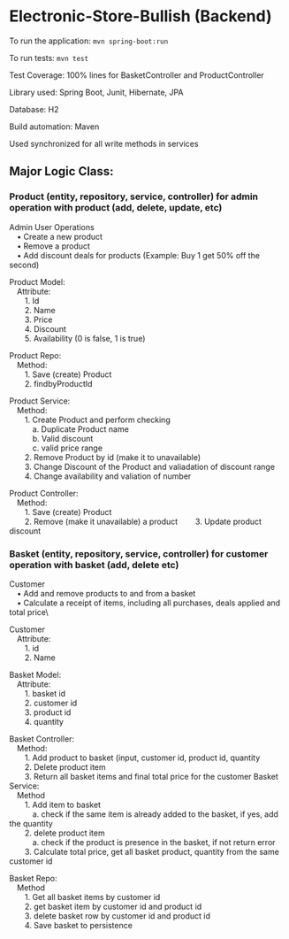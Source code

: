 # Electronic-Store-Bullish (Backend)

To run the application: `mvn spring-boot:run` 

To run tests: `mvn test`

Test Coverage: 100% lines for BasketController and ProductController

Library used: Spring Boot, Junit, Hibernate, JPA

Database: H2

Build automation: Maven

Used synchronized for all write methods in services

## Major Logic Class:


### Product (entity, repository, service, controller) for admin operation with product (add, delete, update, etc)
Admin User Operations\
&emsp;•  Create a new product\
&emsp;•  Remove a product\
&emsp;•  Add discount deals for products (Example: Buy 1 get 50% off the second)

Product Model:\
	&emsp;Attribute:\
		&emsp;&emsp;1. Id\
		&emsp;&emsp;2. Name\
		&emsp;&emsp;3. Price\
		&emsp;&emsp;4. Discount\
		&emsp;&emsp;5. Availability (0 is false, 1 is true)

Product Repo:\
	&emsp;Method:\
		&emsp;&emsp;1. Save (create) Product \
		&emsp;&emsp;2. findbyProductId

Product Service:\
	&emsp;Method:\
		&emsp;&emsp;1. Create Product and perform checking\
			&emsp;&emsp;&emsp;a. Duplicate Product name\
			&emsp;&emsp;&emsp;b. Valid discount\
			&emsp;&emsp;&emsp;c. valid price range\
		&emsp;&emsp;2. Remove Product by id (make it to unavailable)\
		&emsp;&emsp;3. Change Discount of the Product and valiadation of discount range\
		&emsp;&emsp;4. Change availability and valiation of number

Product Controller:\
	&emsp;Method:\
		&emsp;&emsp;1. Save (create) Product \
		&emsp;&emsp;2. Remove (make it unavailable) a product
  		&emsp;&emsp;3. Update product discount


### Basket (entity, repository, service, controller) for customer operation with basket (add, delete etc)

Customer\
&emsp;•  Add and remove products to and from a basket\
&emsp;•  Calculate a receipt of items, including all purchases, deals applied and total price\

Customer\
	&emsp;Attribute:\
		&emsp;&emsp;1. id\
		&emsp;&emsp;2. Name
		
Basket Model:\
	&emsp;Attribute:\
		&emsp;&emsp;1. basket id\
		&emsp;&emsp;2. customer id\
		&emsp;&emsp;3. product id\
		&emsp;&emsp;4. quantity

Basket Controller:\
	&emsp;Method:\
		&emsp;&emsp;1. Add product to basket (input, customer id, product id, quantity\
		&emsp;&emsp;2. Delete product item\
		&emsp;&emsp;3. Return all basket items and final total price for the customer
Basket Service:\
	&emsp;Method\
		&emsp;&emsp;1. Add item to basket \
			&emsp;&emsp;&emsp;a. check if the same item is already added to the basket, if yes, add the quantity\
		&emsp;&emsp;2. delete product item\
			&emsp;&emsp;&emsp;a. check if the product is presence in the basket, if not return error\
		&emsp;&emsp;3. Calculate total price, get all basket product, quantity from the same customer id
  
Basket Repo:\
	&emsp;Method\
		&emsp;&emsp;1. Get all basket items by customer id\
		&emsp;&emsp;2. get basket item by customer id and product id\
		&emsp;&emsp;3. delete basket row by customer id and product id\
    		&emsp;&emsp;4. Save basket to persistence


